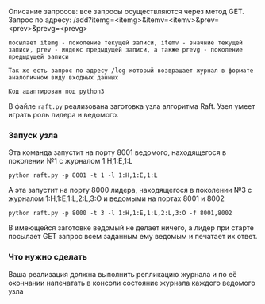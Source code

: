 Описание запросов:
    все запросы осуществляются через метод GET. Запрос по адресу: /add?itemg=<itemg\>&itemv=<itemv\>&prev=<prev\>&prevg=<prevg\>

    посылает itemg - поколение текущей записи, itemv - значние текущей записи, prev - индекс предыдущей записи, а также prevg - поколение предыдущей записи

    Так же есть запрос по адресу /log который возвращает журнал в формате аналогичном виду входных данных

    Код адаптирован под python3

В файле `raft.py` реализована заготовка узла алгоритма Raft. Узел умеет играть роль лидера и ведомого.

### Запуск узла

Эта команда запустит на порту 8001 ведомого, находящегося в поколении №1 с журналом 1:H,1:E,1:L

    python raft.py -p 8001 -t 1 -l 1:H,1:E,1:L
    
А эта запустит на порту 8000 лидера, находящегося в поколении №3 с журналом 1:H,1:E,1:L,2:L,3:O и ведомыми на портах 8001 и 8002

    python raft.py -p 8000 -t 3 -l 1:H,1:E,1:L,2:L,3:O -f 8001,8002
    
В имеющейся заготовке ведомый не делает ничего, а лидер при старте посылает GET запрос всем заданным ему ведомым и печатает их ответ.

### Что нужно сделать

Ваша реализация должна выполнить репликацию журнала и по её окончании напечатать в консоли состояние журнала каждого ведомого узла

